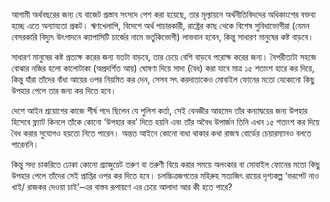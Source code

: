 আগামী অর্থবছরের জন্য যে বাজেট প্রস্তাব সংসদে পেশ করা হয়েছে, তার মূল্যায়নে অর্থনীতিবিদদের অধিকাংশের বক্তব্য হচ্ছে এতে অন্যায্যতা প্রকট। ঋণখেলাপি, বিদেশে অর্থ পাচারকারী, রাষ্ট্রের কাছ থেকে বিশেষ সুবিধাভোগীরা (যেমন বেসরকারি বিদ্যুৎ উৎপাদনে ক্যাপাসিটি চার্জের নামে ভর্তুকিভোগী) লাভবান হবেন, কিন্তু সাধারণ মানুষের কষ্ট বাড়বে।

সাধারণ মানুষের কষ্ট প্রত্যক্ষ করের জন্য যতটা বাড়বে, তার চেয়ে বেশি বাড়বে পরোক্ষ করের জন্য। বৈপরীত্যটা সহজে বোঝার নজির হলো কালোটাকা (অপ্রদর্শিত আয়) ঘোষণা দিয়ে সাদা (বৈধ) করা যাবে মাত্র ১৫ শতাংশ হারে কর দিয়ে, কিন্তু যাঁরা তাঁদের বাঁধা আয়ের ওপর নিয়মিত কর দেন, সেসব সৎ করদাতাকেও মোবাইল ফোনের মতো যেকোনো কিছু উপহার পেলে তার জন্য কর দিতে হবে।

দেশে আইন প্রয়োগের কাজে শীর্ষ পদে ছিলেন যে পুলিশ কর্তা, সেই বেনজীর আহমেদ তাঁর কন্যাদ্বয়ের জন্য উপহার হিসেবে ফ্ল্যাট কিনলে তাঁকে কোনো ‘উপহার কর’ দিতে হয়নি এবং তাঁর অবৈধ উপার্জন তিনি এখন ১৫ শতাংশ কর দিয়ে বৈধ করার সুযোগও হয়তো নিতে পারেন। অন্তত আইনে কোনো বাধা থাকার কথা রাজস্ব বোর্ডের চেয়ারম্যানও বলতে পারেননি।

কিন্তু সদ্য চাকরিতে ঢোকা কোনো গ্র্যাজুয়েট তরুণ বা তরুণী বিয়ে করার সময়ে অলংকার বা মোবাইল ফোনের মতো কিছু উপহার পেলে তাঁদের সেই প্রাপ্তির ওপর কর দিতে হবে। চলচ্চিত্রজগতের মহিরুহ সত্যজিৎ রায়ের দৃশ্যকল্প ‘ভরপেট নাও খাই/ রাজকর দেওয়া চাই’–এর বাস্তব রূপায়ণে এর চেয়ে আলাদা আর কী হতে পারে?
